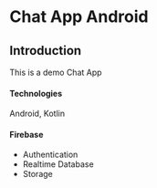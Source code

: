 # Chat App Android

## Introduction
This is a demo Chat App
#### Technologies
Android, Kotlin

#### Firebase
* Authentication
* Realtime Database
* Storage
